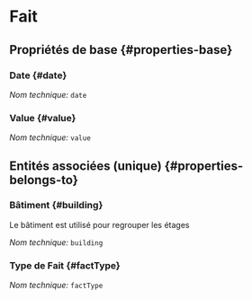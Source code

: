 # Fait
<!--- THIS FILE IS GENERATED PLEASE DO NOT EDIT IT DIRECTLY --->



## Propriétés de base {#properties-base}

### Date {#date}



*Nom technique:* ```date```

### Value {#value}



*Nom technique:* ```value```


## Entités associées (unique) {#properties-belongs-to}

### Bâtiment {#building}

Le bâtiment est utilisé pour regrouper les étages

*Nom technique:* ```building```

### Type de Fait {#factType}



*Nom technique:* ```factType```





